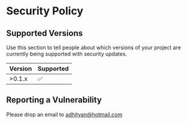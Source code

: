 # Security Policy

## Supported Versions

Use this section to tell people about which versions of your project are
currently being supported with security updates.

| Version | Supported          |
| ------- | ------------------ |
| >0.1.x  | :white_check_mark: |

## Reporting a Vulnerability

Please drop an email to adhityan@hotmail.com
